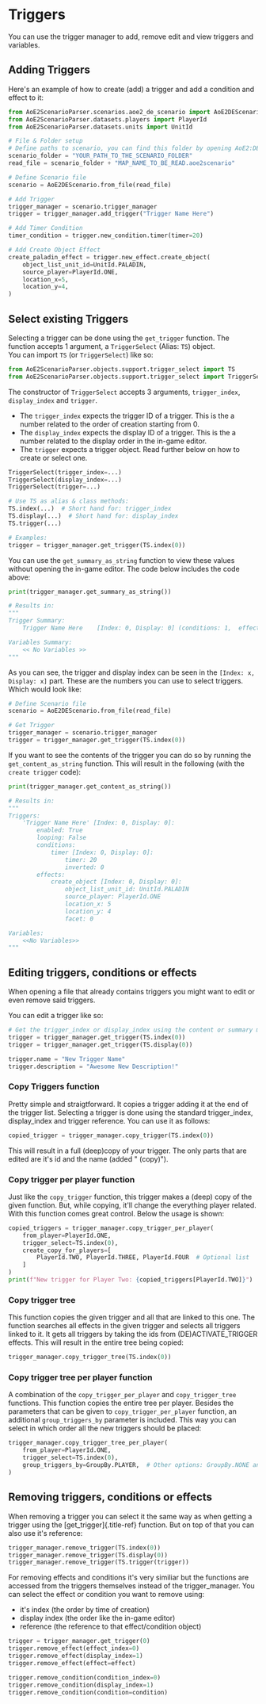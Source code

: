 # Triggers

You can use the trigger manager to add, remove edit and view triggers
and variables.

## Adding Triggers

Here\'s an example of how to create (add) a trigger and add a condition
and effect to it:

```py
from AoE2ScenarioParser.scenarios.aoe2_de_scenario import AoE2DEScenario
from AoE2ScenarioParser.datasets.players import PlayerId
from AoE2ScenarioParser.datasets.units import UnitId

# File & Folder setup
# Define paths to scenario, you can find this folder by opening AoE2:DE and going to scenarios and clicking on 'open folder'
scenario_folder = "YOUR_PATH_TO_THE_SCENARIO_FOLDER"
read_file = scenario_folder + "MAP_NAME_TO_BE_READ.aoe2scenario"

# Define Scenario file
scenario = AoE2DEScenario.from_file(read_file)

# Add Trigger
trigger_manager = scenario.trigger_manager
trigger = trigger_manager.add_trigger("Trigger Name Here")

# Add Timer Condition
timer_condition = trigger.new_condition.timer(timer=20)

# Add Create Object Effect
create_paladin_effect = trigger.new_effect.create_object(
    object_list_unit_id=UnitId.PALADIN,
    source_player=PlayerId.ONE,
    location_x=5,
    location_y=4,
)
```

## Select existing Triggers

Selecting a trigger can be done using the `get_trigger` function. The
function accepts 1 argument, a `TriggerSelect` (Alias: `TS`) object.  
You can import `TS` (or `TriggerSelect`) like so:

```py
from AoE2ScenarioParser.objects.support.trigger_select import TS
from AoE2ScenarioParser.objects.support.trigger_select import TriggerSelect
```

The constructor of `TriggerSelect` accepts 3 arguments, `trigger_index`,
`display_index` and `trigger`.

-   The `trigger_index` expects the trigger
    ID of a trigger. This is the a number related to the order of creation
    starting from 0.
-   The `display_index` expects the display ID of a
    trigger. This is the a number related to the display order in the
    in-game editor.
-   The `trigger` expects a trigger object. Read further
    below on how to create or select one.

```py
TriggerSelect(trigger_index=...)
TriggerSelect(display_index=...)
TriggerSelect(trigger=...)

# Use TS as alias & class methods:
TS.index(...)  # Short hand for: trigger_index
TS.display(...)  # Short hand for: display_index
TS.trigger(...)

# Examples:
trigger = trigger_manager.get_trigger(TS.index(0))
```

You can use the `get_summary_as_string` function to view these values without opening
the in-game editor. The code below includes the code above:

```py
print(trigger_manager.get_summary_as_string())

# Results in:
"""
Trigger Summary:
    Trigger Name Here    [Index: 0, Display: 0] (conditions: 1,  effects: 1)

Variables Summary:
    << No Variables >>
"""
```

As you can see, the trigger and display index can be seen in the
`[Index: x, Display: x]` part. These are the numbers you can use to
select triggers. Which would look like:

```py
# Define Scenario file
scenario = AoE2DEScenario.from_file(read_file)

# Get Trigger
trigger_manager = scenario.trigger_manager
trigger = trigger_manager.get_trigger(TS.index(0))
```

If you want to see the contents of the trigger you can do so by running
the `get_content_as_string` function. This will result in the following
(with the `create trigger` code):

```py
print(trigger_manager.get_content_as_string())

# Results in:
"""
Triggers:
    'Trigger Name Here' [Index: 0, Display: 0]:
        enabled: True
        looping: False
        conditions:
            timer [Index: 0, Display: 0]:
                timer: 20
                inverted: 0
        effects:
            create_object [Index: 0, Display: 0]:
                object_list_unit_id: UnitId.PALADIN
                source_player: PlayerId.ONE
                location_x: 5
                location_y: 4
                facet: 0

Variables:
    <<No Variables>>
"""
```

## Editing triggers, conditions or effects

When opening a file that already contains triggers you might want to
edit or even remove said triggers.

You can edit a trigger like so:

```py
# Get the trigger_index or display_index using the content or summary methods above
trigger = trigger_manager.get_trigger(TS.index(0))
trigger = trigger_manager.get_trigger(TS.display(0))

trigger.name = "New Trigger Name"
trigger.description = "Awesome New Description!"
```

### Copy Triggers function

Pretty simple and straigtforward. It copies a trigger adding it at the
end of the trigger list. Selecting a trigger is done using the standard
trigger_index, display_index and trigger reference. You can use it as
follows:

```py
copied_trigger = trigger_manager.copy_trigger(TS.index(0))
```

This will result in a full (deep)copy of your trigger. The only parts
that are edited are it\'s id and the name (added \" (copy)\").

### Copy trigger per player function

Just like the `copy_trigger` function, this trigger makes a (deep) copy
of the given function. But, while copying, it\'ll change the everything
player related. With this function comes great control. Below the usage
is shown:

```py
copied_triggers = trigger_manager.copy_trigger_per_player(
    from_player=PlayerId.ONE,
    trigger_select=TS.index(0),
    create_copy_for_players=[
        PlayerId.TWO, PlayerId.THREE, PlayerId.FOUR  # Optional list
    ]
)
print(f"New trigger for Player Two: {copied_triggers[PlayerId.TWO]}")
```

### Copy trigger tree

This function copies the given trigger and all that are linked to this
one. The function searches all effects in the given trigger and selects
all triggers linked to it. It gets all triggers by taking the ids from
(DE)ACTIVATE_TRIGGER effects. This will result in the entire tree being
copied:

```py
trigger_manager.copy_trigger_tree(TS.index(0))
```

### Copy trigger tree per player function

A combination of the `copy_trigger_per_player` and `copy_trigger_tree`
functions. This function copies the entire tree per player. Besides the
parameters that can be given to `copy_trigger_per_player` function, an
additional `group_triggers_by` parameter is included. This way you can
select in which order all the new triggers should be placed:

```py
trigger_manager.copy_trigger_tree_per_player(
    from_player=PlayerId.ONE,
    trigger_select=TS.index(0),
    group_triggers_by=GroupBy.PLAYER,  # Other options: GroupBy.NONE and GroupBy.TRIGGER
)
```

## Removing triggers, conditions or effects

When removing a trigger you can select it the same way as when getting a
trigger using the [get_trigger]{.title-ref} function. But on top of that
you can also use it\'s reference:

```py
trigger_manager.remove_trigger(TS.index(0))
trigger_manager.remove_trigger(TS.display(0))
trigger_manager.remove_trigger(TS.trigger(trigger))
```

For removing effects and conditions it\'s very similiar but the
functions are accessed from the triggers themselves instead of the
trigger_manager. You can select the effect or condition you want to
remove using:

-   it\'s index (the order by time of creation)
-   display index (the order like the in-game editor)
-   reference (the reference to that effect/condition object)

```py
trigger = trigger_manager.get_trigger(0)
trigger.remove_effect(effect_index=0)
trigger.remove_effect(display_index=1)
trigger.remove_effect(effect=effect)

trigger.remove_condition(condition_index=0)
trigger.remove_condition(display_index=1)
trigger.remove_condition(condition=condition)
```
